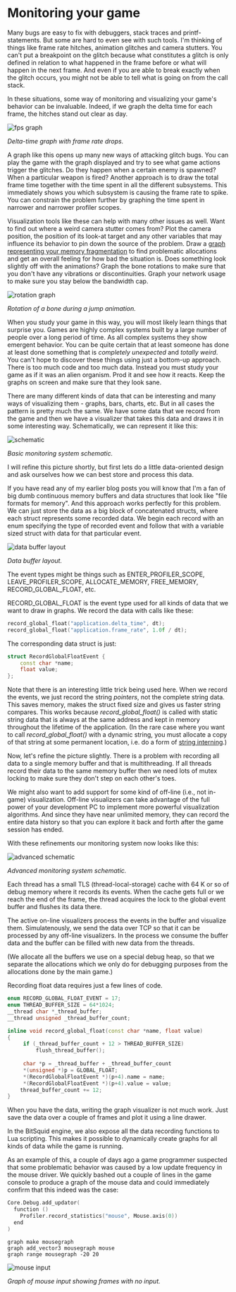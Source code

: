 # Monitoring your game

Many bugs are easy to fix with debuggers, stack traces and printf-statements. But some are hard to even see with such tools. I'm thinking of things like frame rate hitches, animation glitches and camera stutters. You can't put a breakpoint on the glitch because what constitutes a glitch is only defined in relation to what happened in the frame before or what will happen in the next frame. And even if you are able to break exactly when the glitch occurs, you might not be able to tell what is going on from the call stack.

In these situations, some way of monitoring and visualizing your game's behavior can be invaluable. Indeed, if we graph the delta time for each frame, the hitches stand out clear as day.

![fps graph](monitoring-your-game-1.png)

*Delta-time graph with frame rate drops.*

A graph like this opens up many new ways of attacking glitch bugs. You can play the game with the graph displayed and try to see what game actions trigger the glitches. Do they happen when a certain enemy is spawned? When a particular weapon is fired? Another approach is to draw the total frame time together with the time spent in all the different subsystems. This immediately shows you which subsystem is causing the frame rate to spike. You can constrain the problem further by graphing the time spent in narrower and narrower profiler scopes.

Visualization tools like these can help with many other issues as well. Want to find out where a weird camera stutter comes from? Plot the camera position, the position of its look-at target and any other variables that may influence its behavior to pin down the source of the problem. Draw a [graph representing your memory fragmentation](http://altdevblogaday.org/2011/05/17/a-birds-eye-view-of-your-memory-map/) to find problematic allocations and get an overall feeling for how bad the situation is. Does something look slightly off with the animations? Graph the bone rotations to make sure that you don't have any vibrations or discontinuities. Graph your network usage to make sure you stay below the bandwidth cap.

![rotation graph](monitoring-your-game-2.png)

*Rotation of a bone during a jump animation.*

When you study your game in this way, you will most likely learn things that surprise you. Games are highly complex systems built by a large number of people over a long period of time. As all complex systems they show emergent behavior. You can be quite certain that at least someone has done at least done something that is *completely unexpected* and *totally weird*. You can't hope to discover these things using just a bottom-up approach. There is too much code and too much data. Instead you must study your game as if it was an alien organism. Prod it and see how it reacts. Keep the graphs on screen and make sure that they look sane.

There are many different kinds of data that can be interesting and many ways of visualizing them - graphs, bars, charts, etc. But in all cases the pattern is pretty much the same. We have some data that we record from the game and then we have a visualizer that takes this data and draws it in some interesting way. Schematically, we can represent it like this:

![schematic](monitoring-your-game-3.jpg)

*Basic monitoring system schematic.*

I will refine this picture shortly, but first lets do a little data-oriented design and ask ourselves how we can best store and process this data.

If you have read any of my earlier blog posts you will know that I'm a fan of big dumb continuous memory buffers and data structures that look like "file formats for memory". And this approach works perfectly for this problem. We can just store the data as a big block of concatenated structs, where each struct represents some recorded data. We begin each record with an enum specifying the type of recorded event and follow that with a variable sized struct with data for that particular event.

![data buffer layout](monitoring-your-game-4.jpg)

*Data buffer layout.*

The event types might be things such as ENTER_PROFILER_SCOPE, LEAVE_PROFILER_SCOPE, ALLOCATE_MEMORY, FREE_MEMORY, RECORD_GLOBAL_FLOAT, etc.

RECORD_GLOBAL_FLOAT is the event type used for all kinds of data that we want to draw in graphs. We record the data with calls like these:

```cpp
record_global_float("application.delta_time", dt);
record_global_float("application.frame_rate", 1.0f / dt);
```

The corresponding data struct is just:

```cpp
struct RecordGlobalFloatEvent {
    const char *name;
    float value;
};
```

Note that there is an interesting little trick being used here. When we record the events, we just record the string *pointers*, not the complete string data. This saves memory, makes the struct fixed size and gives us faster string compares. This works because *record_global_float()* is called with static string data that is always at the same address and kept in memory throughout the lifetime of the application. (In the rare case where you want to call *record_global_float()* with a dynamic string, you must allocate a copy of that string at some permanent location, i.e. do a form of [string interning](http://en.wikipedia.org/wiki/String_interning).)

Now, let's refine the picture slightly. There is a problem with recording all data to a single memory buffer and that is multithreading. If all threads record their data to the same memory buffer then we need lots of mutex locking to make sure they don't step on each other's toes.

We might also want to add support for some kind of off-line (i.e., not in-game) visualization. Off-line visualizers can take advantage of the full power of your development PC to implement more powerful visualization algorithms. And since they have near unlimited memory, they can record the entire data history so that you can explore it back and forth after the game session has ended.

With these refinements our monitoring system now looks like this:

![advanced schematic](monitoring-your-game-5.jpg)

*Advanced monitoring system schematic.*

Each thread has a small TLS (thread-local-storage) cache with 64 K or so of debug memory where it records its events. When the cache gets full or we reach the end of the frame, the thread acquires the lock to the global event buffer and flushes its data there.

The active on-line visualizers process the events in the buffer and visualize them. Simulatenously, we send the data over TCP so that it can be processed by any off-line visualizers. In the process we consume the buffer data and the buffer can be filled with new data from the threads.

(We allocate all the buffers we use on a special debug heap, so that we separate the allocations which we only do for debugging purposes from the allocations done by the main game.)

Recording float data requires just a few lines of code.

```cpp
enum RECORD_GLOBAL_FLOAT_EVENT = 17;
enum THREAD_BUFFER_SIZE = 64*1024;
__thread char *_thread_buffer;
__thread unsigned _thread_buffer_count;

inline void record_global_float(const char *name, float value)
{
     if (_thread_buffer_count + 12 > THREAD_BUFFER_SIZE)
         flush_thread_buffer();
     
     char *p = _thread_buffer + _thread_buffer_count
     *(unsigned *)p = GLOBAL_FLOAT;
     *(RecordGlobalFloatEvent *)(p+4).name = name;
     *(RecordGlobalFloatEvent *)(p+4).value = value;
    thread_buffer_count += 12;
}
```

When you have the data, writing the graph visualizer is not much work. Just save the data over a couple of frames and plot it using a line drawer.

In the BitSquid engine, we also expose all the data recording functions to Lua scripting. This makes it possible to dynamically create graphs for all kinds of data while the game is running.

As an example of this, a couple of days ago a game programmer suspected that some problematic behavior was caused by a low update frequency in the mouse driver. We quickly bashed out a couple of lines in the game console to produce a graph of the mouse data and could immediately confirm that this indeed was the case:

```cpp
Core.Debug.add_updator(
  function ()
    Profiler.record_statistics("mouse", Mouse.axis(0))
  end 
)
```

```
graph make mousegraph
graph add_vector3 mousegraph mouse
graph range mousegraph -20 20
```

![mouse input](monitoring-your-game-6.png)

*Graph of mouse input showing frames with no input.*